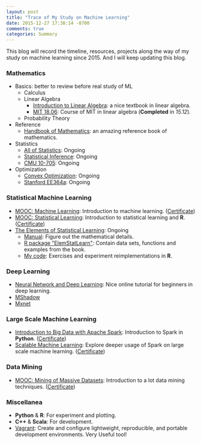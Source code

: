 ```yaml
---
layout: post
title: "Trace of My Study on Machine Learning"
date: 2015-12-27 17:38:14 -0700
comments: true
categories: Summary
---
```


This blog will record the timeline, resources, projects along the way of my study on machine learning since 2015. And I will keep updating this blog.

### Mathematics

- Basics: better to review before real study of ML
    - Calculus
	- Linear Algebra
		- [Introduction to Linear Algebra](http://math.mit.edu/~gs/linearalgebra/): a nice textbook in linear algebra.
		- [MIT 18.06](https://www.youtube.com/watch?v=ZK3O402wf1c&list=PLE7DDD91010BC51F8): Course of MIT in linear algebra (**Completed** in *15.12*).
	- Probability Theory
- Reference
	- [Handbook of Mathematics](http://www.springer.com/us/book/9783662462201): an amazing reference book of mathematics.
- Statistics
	- [All of Statistics](http://www.stat.cmu.edu/~larry/all-of-statistics/): Ongoing
	- [Statistical Inference](http://www.amazon.com/Statistical-Inference-George-Casella/dp/0534243126): Ongoing
	- [CMU 10-705](http://www.stat.cmu.edu/~larry/=stat705/): Ongoing
- Optimization
	- [Convex Optimization](http://web.stanford.edu/~boyd/cvxbook/): Ongoing
	- [Stanford EE364a](http://stanford.edu/class/ee364a/index.html): Ongoing

<!--more-->

### Statistical Machine Learning

- [MOOC: Machine Learning](https://www.coursera.org/learn/machine-learning): Introduction to machine learning. ([Certificate](/certificates/ml.pdf))
- [MOOC: Statistical Learning](https://lagunita.stanford.edu/courses/HumanitiesandScience/StatLearning/Winter2015/info): Introduction to statistical learning and **R**. ([Certificate](/certificates/sl.pdf)) 
- [The Elements of Statistical Learning](http://statweb.stanford.edu/~tibs/ElemStatLearn/): Ongoing
    - [Manual](http://waxworksmath.com/Authors/G_M/Hastie/hastie.html): Figure out the mathematical details.
	- [R package "ElemStatLearn"](https://cran.r-project.org/web/packages/ElemStatLearn/index.html): Contain data sets, functions and examples from the book.
	- [My code](https://github.com/billy-inn/ElemStatLearn): Exercises and experiment reimplementations in **R**.

### Deep Learning

- [Neural Network and Deep Learning](): Nice online tutorial for beginners in deep learning.
- [MShadow](https://github.com/dmlc/mshadow)
- [Mxnet](https://github.com/dmlc/mxnet)

### Large Scale Machine Learning

- [Introduction to Big Data with Apache Spark](https://courses.edx.org/courses/BerkeleyX/CS100.1x/1T2015/info): Introduction to Spark in **Python**. ([Certificate](/certificates/spark.pdf))
- [Scalable Machine Learning](https://courses.edx.org/courses/BerkeleyX/CS190.1x/1T2015/info): Explore deeper usage of Spark on large scale machine learning. ([Certificate](/certificates/scalableML.pdf))

### Data Mining

- [MOOC: Mining of Massive Datasets](https://www.coursera.org/course/mmds): Introduction to a lot data mining techniques. ([Certificate](/certificates/mmds.pdf))

### Miscellanea

- **Python** & **R**: For experiment and plotting.
- **C++** & **Scala**: For development.
- [Vagrant](https://www.vagrantup.com/): Create and configure lightweight, reproducible, and portable development environments. Very Useful tool!
